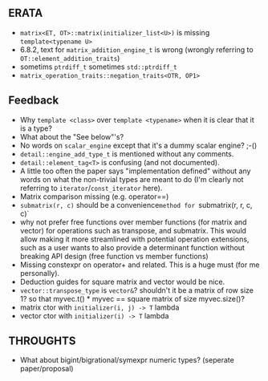 
## ERATA
* `matrix<ET, OT>::matrix(initializer_list<U>)`
	is missing `template<typename U>`
* 6.8.2, text for `matrix_addition_engine_t` is wrong (wrongly referring to `OT::element_addition_traits`)
* sometims `ptrdiff_t` sometimes `std::ptrdiff_t`
* `matrix_operation_traits::negation_traits<OTR, OP1>`

## Feedback
* Why `template <class>` over `template <typename>` when it is clear that it is a type?
* What about the "See below"'s?
* No words on `scalar_engine` except that it's a dummy scalar engine? ;-()
* `detail::engine_add_type_t` is mentioned without any comments.
* `detail::element_tag<T>` is confusing (and not documented).
* A little too often the paper says "implementation defined" without any words on what the
	non-trivial types are meant to do (I'm clearly not referring to `iterator`/`const_iterator` here).
* Matrix comparison missing (e.g. operator==)
* `submatrix(r, c)` should be a convenience`method for `submatrix(r, r, c, c)`
* why not prefer free functions over member functions (for matrix and vector) for operations such as
	transpose, and submatrix. This would allow making it more streamlined
	with potential operation extensions, such as a user wants to also provide a determinant function
	without breaking API design (free function vs member functions)
* Missing constexpr on operator+ and related. This is a huge must (for me personally).
* Deduction guides for square matrix and vector would be nice.
* `vector::transpose_type` is `vector&`? shouldn't it be a matrix of row size 1? so that
    myvec.t() * myvec == square matrix of size myvec.size()?
* matrix ctor with `initializer(i, j) -> T` lambda
* vector ctor with `initializer(i) -> T` lambda

## THROUGHTS
* What about bigint/bigrational/symexpr numeric types? (seperate paper/proposal)
